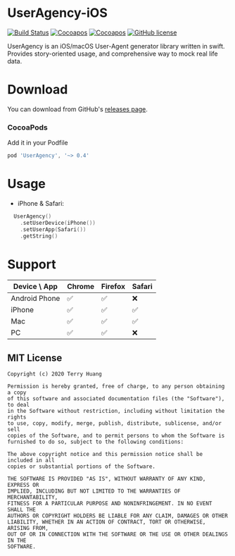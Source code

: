 # UserAgency-iOS
[![Build Status](https://travis-ci.com/TerryHuangHD/UserAgency-iOS.svg?branch=main)](https://travis-ci.com/TerryHuangHD/UserAgency-iOS)
[![Cocoapos](https://cocoapod-badges.herokuapp.com/v/UserAgency/badge.png)](https://cocoapods.org/pods/UserAgency)
[![Cocoapos](https://cocoapod-badges.herokuapp.com/p/UserAgency/badge.png)](https://cocoapods.org/pods/UserAgency)
[![GitHub license](https://img.shields.io/github/license/TerryHuangHD/UserAgency-iOS)](https://github.com/TerryHuangHD/UserAgency-iOS/blob/main/LICENSE)

UserAgency is an iOS/macOS User-Agent generator library written in swift. Provides story-oriented usage, and comprehensive way to mock real life data.

# Download
You can download from GitHub's [releases page](https://github.com/TerryHuangHD/UserAgency-Android/releases).

### CocoaPods

Add it in your Podfile

```gradle
pod 'UserAgency', '~> 0.4'
```

# Usage

* iPhone & Safari:

```swift
  UserAgency()
    .setUserDevice(iPhone())
    .setUserApp(Safari())
    .getString()
```

# Support
Device \ App  | Chrome | Firefox | Safari
----- |  ----- | ----- | -----
Android Phone | ✅ | ✅ | ❌
iPhone | ✅ | ✅ | ✅
Mac | ✅ | ✅ | ✅
PC |  ✅ | ✅ | ❌

MIT License
--------

    Copyright (c) 2020 Terry Huang

    Permission is hereby granted, free of charge, to any person obtaining a copy
    of this software and associated documentation files (the "Software"), to deal
    in the Software without restriction, including without limitation the rights
    to use, copy, modify, merge, publish, distribute, sublicense, and/or sell
    copies of the Software, and to permit persons to whom the Software is
    furnished to do so, subject to the following conditions:

    The above copyright notice and this permission notice shall be included in all
    copies or substantial portions of the Software.

    THE SOFTWARE IS PROVIDED "AS IS", WITHOUT WARRANTY OF ANY KIND, EXPRESS OR
    IMPLIED, INCLUDING BUT NOT LIMITED TO THE WARRANTIES OF MERCHANTABILITY,
    FITNESS FOR A PARTICULAR PURPOSE AND NONINFRINGEMENT. IN NO EVENT SHALL THE
    AUTHORS OR COPYRIGHT HOLDERS BE LIABLE FOR ANY CLAIM, DAMAGES OR OTHER
    LIABILITY, WHETHER IN AN ACTION OF CONTRACT, TORT OR OTHERWISE, ARISING FROM,
    OUT OF OR IN CONNECTION WITH THE SOFTWARE OR THE USE OR OTHER DEALINGS IN THE
    SOFTWARE.
